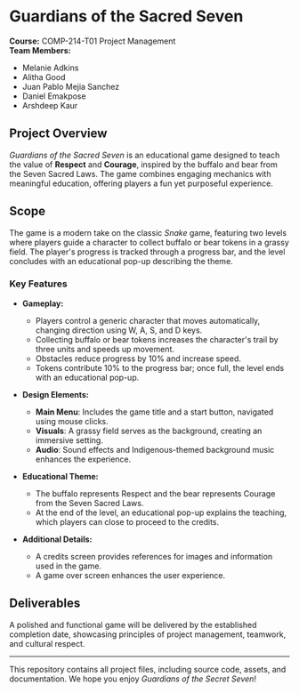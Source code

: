 # Guardians of the Sacred Seven  

**Course:** COMP-214-T01 Project Management  
**Team Members:**  
- Melanie Adkins  
- Alitha Good  
- Juan Pablo Mejia Sanchez  
- Daniel Emakpose  
- Arshdeep Kaur  

## Project Overview  
*Guardians of the Sacred Seven* is an educational game designed to teach the value of **Respect** and **Courage**, inspired by the buffalo and bear from the Seven Sacred Laws. The game combines engaging mechanics with meaningful education, offering players a fun yet purposeful experience.  

## Scope  
The game is a modern take on the classic *Snake* game, featuring two levels where players guide a character to collect buffalo or bear tokens in a grassy field. The player's progress is tracked through a progress bar, and the level concludes with an educational pop-up describing the theme.  

### Key Features  
- **Gameplay:**  
  - Players control a generic character that moves automatically, changing direction using W, A, S, and D keys.  
  - Collecting buffalo or bear tokens increases the character's trail by three units and speeds up movement.  
  - Obstacles reduce progress by 10% and increase speed.  
  - Tokens contribute 10% to the progress bar; once full, the level ends with an educational pop-up.  

- **Design Elements:**  
  - **Main Menu**: Includes the game title and a start button, navigated using mouse clicks.  
  - **Visuals**: A grassy field serves as the background, creating an immersive setting.  
  - **Audio**: Sound effects and Indigenous-themed background music enhances the experience.  

- **Educational Theme:**  
  - The buffalo represents Respect and the bear represents Courage from the Seven Sacred Laws.  
  - At the end of the level, an educational pop-up explains the teaching, which players can close to proceed to the credits.  

- **Additional Details:**  
  - A credits screen provides references for images and information used in the game.  
  - A game over screen enhances the user experience.  

## Deliverables  
A polished and functional game will be delivered by the established completion date, showcasing principles of project management, teamwork, and cultural respect.  

---

This repository contains all project files, including source code, assets, and documentation. We hope you enjoy *Guardians of the Secret Seven*!
